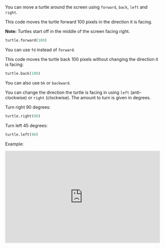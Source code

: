 You can move a turtle around the screen using `forward`, `back`, `left` and `right`.

This code moves the turtle forward 100 pixels in the direction it is facing. 

**Note:** Turtles start off in the middle of the screen facing right. 

```python
turtle.forward(100)
```

You can use `fd` instead of `forward`.

This code moves the turtle back 100 pixels without changing the direction it is facing:

```python
turtle.back(100)
```

You can also use `bk` or `backward`. 

You can change the direction the turtle is facing in using `left` (anti-clockwise) or `right` (clockwise). The amount to turn is given in degrees. 

Turn right 90 degrees:

```python
turtle.right(90)
``` 

Turn left 45 degrees:

```python
turtle.left(90)
``` 

Example:
<iframe src="https://trinket.io/embed/python/8853df197c" width="100%" height="300" frameborder="0" marginwidth="0" marginheight="0" allowfullscreen></iframe>